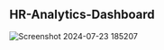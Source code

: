 ## HR-Analytics-Dashboard
![Screenshot 2024-07-23 185207](https://github.com/user-attachments/assets/a01f4da7-4410-4a37-a01a-ecd2e974952e)
